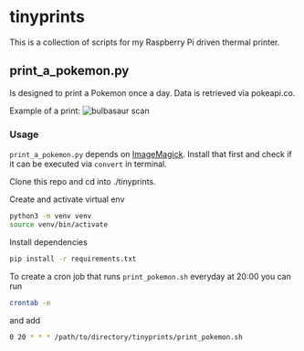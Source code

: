 # tinyprints
This is a collection of scripts for my Raspberry Pi driven thermal printer.


## print_a_pokemon.py
Is designed to print a Pokemon once a day.
Data is retrieved via pokeapi.co.

Example of a print:
![bulbasaur scan](https://github.com/StefanAvra/tinyprints/blob/main/bulbasaur.jpeg?raw=true)

### Usage
```print_a_pokemon.py``` depends on [ImageMagick](https://imagemagick.org/script/download.php). Install that first and check if it can be executed via ```convert``` in terminal.

Clone this repo and cd into ./tinyprints.

Create and activate virtual env
```sh
python3 -m venv venv
source venv/bin/activate
```

Install dependencies
```sh
pip install -r requirements.txt
```

To create a cron job that runs ```print_pokemon.sh``` everyday at 20:00 you can run
```sh
crontab -e
```
and add
```sh
0 20 * * * /path/to/directory/tinyprints/print_pokemon.sh
```
